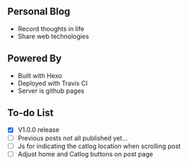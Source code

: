 ## Personal Blog

- Record thoughts in life
- Share web technologies

## Powered By

- Built with Hexo
- Deployed with Travis CI
- Server is github pages

## To-do List

- [X] V1.0.0 release
- [ ] Previous posts not all published yet...
- [ ] Js for indicating the catlog location when scrolling post
- [ ] Adjust home and Catlog buttons on post page